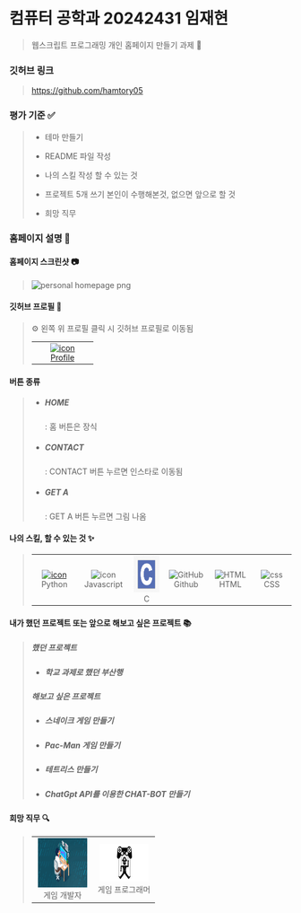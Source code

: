 # 컴퓨터 공학과 20242431 임재현 

> 웹스크립트 프로그래밍 개인 홈페이지 만들기 과제 📌

### 깃허브 링크
> https://github.com/hamtory05

### 평가 기준 ✅
> - 테마 만들기 
> 
> - README 파일 작성 
> 
> - 나의 스킬 작성 할 수 있는 것 
> 
> - 프로젝트 5개 쓰기 본인이 수행해본것, 없으면 앞으로 할 것 
>
> - 희망 직무 



### 홈페이지 설명 👄

#### 홈페이지 스크린샷 📷

> <img width="1267" alt="personal homepage png" src="https://github.com/hamtory05/hamtory05.github.io/assets/163499219/d72793b6-b7d6-44b5-a7a2-f4d3887bb4c4">


 #### 깃허브 프로필 📱
>
> <table>
>  <tr>
>    <td align="center" width="96">
>      <a href="#macropower-tech">
>        <img src="https://avatars.githubusercontent.com/u/163499219?s=400&u=7c0e3ef25b216c607b711657aae45fdba2ea313d&v=4" alt="icon" width="250" height="80"/>
>        <br> Profile
>      </a>
>    </td>
>     ⚙ 왼쪽 위 프로필 클릭 시 깃허브 프로필로 이동됨
>  </tr>
> </table>

#### 버튼 종류

> - <h5>HOME</h5> : 홈 버튼은 장식
> 
> - <h5>CONTACT</h5> : CONTACT 버튼 누르면 인스타로 이동됨
> 
> - <h5>GET A</h5> : GET A 버튼 누르면 그림 나옴

 #### 나의 스킬, 할 수 있는 것 ✨   

> <table>
>    <tr>
>      <td align="center" width="96">
>        <a href="#macropower-tech">
>          <img src="https://techstack-generator.vercel.app/python-icon.svg" alt="icon" width="65" height="65" />
>        </a>
>        <br>Python
>      </td>
>      <td align="center" width="96">
>          <img src="https://techstack-generator.vercel.app/js-icon.svg" alt="icon" width="65" height="65" />
>        <br>Javascript
>      </td>
>      <td align="center" width="96">
>          <img src="./images/C언어1.png" alt="icon" width="65" height="65" />
>       <br>C
>      </td>
>      <td align="center" width="96">
>          <img src="https://techstack-generator.vercel.app/github-icon.svg" width="65" height="65" alt="GitHub" />
>        <br>Github
>      </td>
>      <td align="center"  width="96">
>        <img src="https://skillicons.dev/icons?i=html" width="48" height="48" alt="HTML" />
>      <br>HTML
>    </td>
>    <td align="center" width="96">
>        <img src="https://skillicons.dev/icons?i=css" width="48" height="48" alt="css" />
>      <br>CSS
>    </td>
>   </tr>
>  </table>

#### 내가 했던 프로젝트 또는 앞으로 해보고 싶은 프로젝트 📚

> ##### 했던 프로젝트
> - <h5> 학교 과제로 했던 부산행 </h5>
>
> ##### 해보고 싶은 프로젝트
> - <h5>스네이크 게임 만들기</h5>
> - <h5>Pac-Man 게임 만들기</h5>
> - <h5>테트리스 만들기</h5>
> - <h5>ChatGpt API를 이용한 CHAT-BOT 만들기</h5>

#### 희망 직무 🔍
> <table>
>  <tr>
>    <td align="center" width="96">
>      <a href="#macropower-tech">
>        <img src="./images/game developer.png" alt="icon" width="88" height="88"/>
>      </a>
>      <br> 게임 개발자
>  </td>
>    <td align="center" width="96">
>      <a href="#macropower-tech">
>        <img src="./images/game programmer.png" alt="icon" width="88" height="68"/>
>      </a>
>      <br> 게임 프로그래머
>    </td>
> </tr>
> </table>























  
